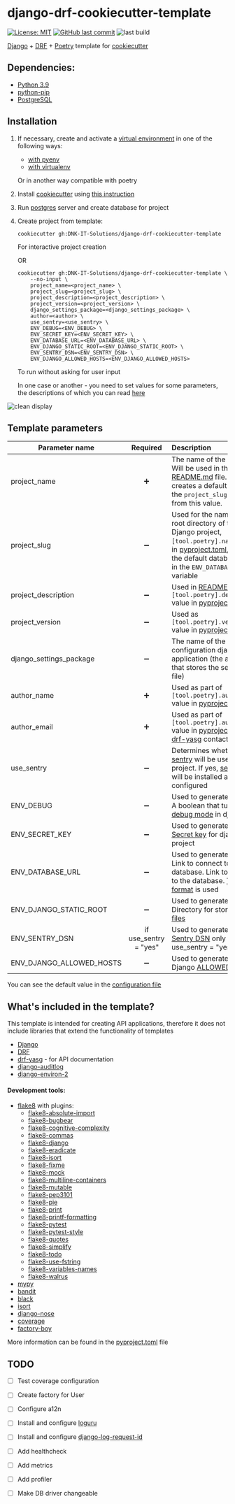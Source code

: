 # django-drf-cookiecutter-template
[![License: MIT](https://img.shields.io/badge/License-MIT-green.svg)](https://opensource.org/licenses/MIT)
[![GitHub last commit](https://img.shields.io/github/last-commit/DNK-IT-Solutions/django-drf-cookiecutter-template/main)](https://github.com/DNK-IT-Solutions/django-drf-cookiecutter-template/commits/main)
![last build](https://github.com/DNK-IT-Solutions/django-drf-cookiecutter-template/actions/workflows/test_create_project.yml/badge.svg)


[Django][django] + [DRF][drf] + [Poetry](https://python-poetry.org) template for [cookiecutter][cookiecutter]


## Dependencies:
 * [Python 3.9](https://www.python.org/downloads/release/python-390/)
 * [python-pip](https://pypi.org/project/pip/)
 * [PostgreSQL][postgres]


 
## Installation

 1. If necessary, create and activate a [virtual environment](https://docs.python.org/3/glossary.html#term-virtual-environment) in one of the following ways:
    - [with pyenv](https://github.com/pyenv/pyenv-virtualenv#usage)
    - [with virtualenv](https://docs.python.org/3/tutorial/venv.html#creating-virtual-environments)

    Or in another way compatible with poetry
 2. Install [cookiecutter][cookiecutter] using [this instruction](https://cookiecutter.readthedocs.io/en/latest/installation.html)
 3. Run [postgres][postgres] server and create database for project
 4. Create project from template:
    ```shell
    cookiecutter gh:DNK-IT-Solutions/django-drf-cookiecutter-template
    ```
    For interactive project creation

    OR
    ```shell
    cookiecutter gh:DNK-IT-Solutions/django-drf-cookiecutter-template \
        --no-input \
        project_name=<project_name> \
        project_slug=<project_slug> \
        project_description=<project_description> \
        project_version=<project_version> \
        django_settings_package=<django_settings_package> \
        author=<author> \
        use_sentry=<use_sentry> \
        ENV_DEBUG=<ENV_DEBUG> \
        ENV_SECRET_KEY=<ENV_SECRET_KEY> \
        ENV_DATABASE_URL=<ENV_DATABASE_URL> \
        ENV_DJANGO_STATIC_ROOT=<ENV_DJANGO_STATIC_ROOT> \
        ENV_SENTRY_DSN=<ENV_SENTRY_DSN> \
        ENV_DJANGO_ALLOWED_HOSTS=<ENV_DJANGO_ALLOWED_HOSTS>
    ```
    To run without asking for user input
 
    In one case or another - you need to set values for some parameters, the descriptions of which you can read [here](#Template-parameters)

![clean display](https://user-images.githubusercontent.com/17884471/131993262-20807241-df82-4724-8e5b-e5cf481181d4.gif)


## Template parameters ##

| Parameter name           | Required              | Description |
| ------------------------ |:---------------------:|:----------- |
| project_name             | :heavy_plus_sign:     | The name of the project. Will be used in the [README.md](./{{cookiecutter.project_slug}}/README.md) file. It also creates a default value for the `project_slug` variable from this value. |
| project_slug             | :heavy_minus_sign:    | Used for the name of the root directory of the Django project, `[tool.poetry].name` value in [pyproject.toml][2], also as the default database name in the `ENV_DATABASE_URL` variable |
| project_description      | :heavy_minus_sign:    | Used in [README.md](./{{cookiecutter.project_slug}}/README.md), `[tool.poetry].description` value in [pyproject.toml][2] |
| project_version          | :heavy_minus_sign:    | Used as `[tool.poetry].version` value in [pyproject.toml][2] |
| django_settings_package  | :heavy_minus_sign:    | The name of the configuration django application (the application that stores the settings.py file) |
| author_name              | :heavy_plus_sign:     | Used as part of `[tool.poetry].authors` value in [pyproject.toml][2] |
| author_email             | :heavy_plus_sign:     | Used as part of `[tool.poetry].authors` value in [pyproject.toml][2], [drf-yasg][drf-yasg] contact email |
| use_sentry               | :heavy_minus_sign:    | Determines whether [sentry][3] will be used in the project. If yes, [sentry-sdk][4] will be installed and configured |
| ENV_DEBUG                | :heavy_minus_sign:    | Used to generate .env file. A boolean that turns on/off [debug mode][5] in django |
| ENV_SECRET_KEY           | :heavy_minus_sign:    | Used to generate .env file. [Secret key][6] for django-project |
| ENV_DATABASE_URL         | :heavy_minus_sign:    | Used to generate .env file. Link to connect to the database. Link to connect to the database. [This format][7] is used |
| ENV_DJANGO_STATIC_ROOT   | :heavy_minus_sign:    | Used to generate .env file. Directory for storing [static files][8] |
| ENV_SENTRY_DSN           | if use_sentry = "yes" | Used to generate .env file. [Sentry DSN][9] only if use_sentry = "yes" |
| ENV_DJANGO_ALLOWED_HOSTS | :heavy_minus_sign:    | Used to generate .env file. Django [ALLOWED_HOSTS](https://docs.djangoproject.com/en/3.2/ref/settings/#allowed-hosts)

[1]: https://cookiecutter.readthedocs.io/en/latest/advanced/template_extensions.html#random-string-extension
[2]: ./{{cookiecutter.project_slug}}/pyproject.toml
[3]: https://sentry.io/
[4]: https://github.com/getsentry/sentry-python
[5]: https://docs.djangoproject.com/en/3.2/ref/settings/#debug
[6]: https://docs.djangoproject.com/en/3.2/ref/settings/#secret-key
[7]: https://django-environ.readthedocs.io/en/latest/#environ.environ.Env.db_url
[8]: https://docs.djangoproject.com/en/3.2/ref/settings/#static-root
[9]: https://docs.sentry.io/product/sentry-basics/dsn-explainer/

 You can see the default value in the [configuration file](./cookiecutter.json)

## What's included in the template?
This template is intended for creating API applications, therefore it does not include libraries that extend the functionality of templates

 * [Django][django]
 * [DRF]
 * [drf-yasg][drf-yasg] - for API documentation
 * [django-auditlog](https://github.com/jazzband/django-auditlog)
 * [django-environ-2](https://django-environ-2.readthedocs.io/en/stable/)
#### Development tools:
 * [flake8](https://flake8.pycqa.org/en/latest/) with plugins:
    - [flake8-absolute-import](https://github.com/bskinn/flake8-absolute-import)
    - [flake8-bugbear](https://github.com/PyCQA/flake8-bugbear)
    - [flake8-cognitive-complexity](https://github.com/Melevir/flake8-cognitive-complexity)
    - [flake8-commas](https://github.com/PyCQA/flake8-commas)
    - [flake8-django](https://github.com/rocioar/flake8-django)
    - [flake8-eradicate](https://github.com/wemake-services/flake8-eradicate)
    - [flake8-isort](https://github.com/gforcada/flake8-isort)
    - [flake8-fixme](https://github.com/tommilligan/flake8-fixme)
    - [flake8-mock](https://github.com/aleGpereira/flake8-mock)
    - [flake8-multiline-containers](https://github.com/jsfehler/flake8-multiline-containers)
    - [flake8-mutable](https://github.com/ebeweber/flake8-mutable)
    - [flake8-pep3101](https://github.com/gforcada/flake8-pep3101)
    - [flake8-pie](https://github.com/sbdchd/flake8-pie)
    - [flake8-print](https://github.com/JBKahn/flake8-print)
    - [flake8-printf-formatting](https://github.com/atugushev/flake8-printf-formatting)
    - [flake8-pytest](https://github.com/tholo/pytest-flake8)
    - [flake8-pytest-style](https://github.com/m-burst/flake8-pytest-style)
    - [flake8-quotes](https://github.com/zheller/flake8-quotes)
    - [flake8-simplify](https://github.com/MartinThoma/flake8-simplify)
    - [flake8-todo](https://github.com/schlamar/flake8-todo)
    - [flake8-use-fstring](https://github.com/MichaelKim0407/flake8-use-fstring)
    - [flake8-variables-names](https://github.com/best-doctor/flake8-variables-names)
    - [flake8-walrus](https://github.com/asottile/flake8-walrus)
 * [mypy](https://mypy.readthedocs.io/en/stable/)
 * [bandit](https://github.com/PyCQA/bandit)
 * [black](https://black.readthedocs.io/en/stable/)
 * [isort](https://github.com/PyCQA/isort)
 * [django-nose](https://github.com/jazzband/django-nose)
 * [coverage](https://coverage.readthedocs.io/en/coverage-5.5/)
 * [factory-boy](https://factoryboy.readthedocs.io/en/stable/)


More information can be found in the [pyproject.toml](./\{\{cookiecutter.project_slug\}\}/pyproject.toml) file


## TODO
 - [ ] Test coverage configuration
 - [ ] Create factory for User
 - [ ] Configure a12n
 - [ ] Install and configure [loguru](https://github.com/Delgan/loguru)
 - [ ] Install and configure [django-log-request-id](https://github.com/dabapps/django-log-request-id)
 - [ ] Add healthcheck
 - [ ] Add metrics
 - [ ] Add profiler
 - [ ] Make DB driver changeable


[drf-yasg]: https://drf-yasg.readthedocs.io/en/stable/
[django]: https://www.djangoproject.com
[drf]: https://www.django-rest-framework.org
[cookiecutter]: https://cookiecutter.readthedocs.io/
[postgres]: https://www.postgresql.org
